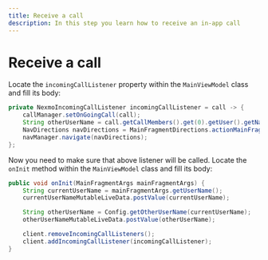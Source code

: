 ```yaml
---
title: Receive a call
description: In this step you learn how to receive an in-app call
---
```


# Receive a call

Locate the `incomingCallListener` property within the `MainViewModel` class and fill its body:

```java
private NexmoIncomingCallListener incomingCallListener = call -> {
    callManager.setOnGoingCall(call);
    String otherUserName = call.getCallMembers().get(0).getUser().getName();
    NavDirections navDirections = MainFragmentDirections.actionMainFragmentToIncomingCallFragment(otherUserName);
    navManager.navigate(navDirections);
};
```

Now you need to make sure that above listener will be called. Locate the `onInit` method within the `MainViewModel` class and fill its body:

```java
public void onInit(MainFragmentArgs mainFragmentArgs) {
    String currentUserName = mainFragmentArgs.getUserName();
    currentUserNameMutableLiveData.postValue(currentUserName);

    String otherUserName = Config.getOtherUserName(currentUserName);
    otherUserNameMutableLiveData.postValue(otherUserName);

    client.removeIncomingCallListeners();
    client.addIncomingCallListener(incomingCallListener);
}
```

